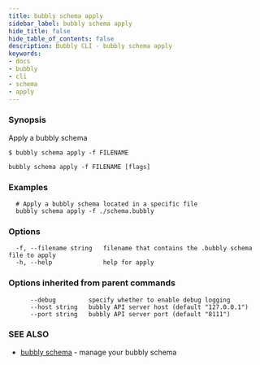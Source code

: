 ```yaml
---
title: bubbly schema apply
sidebar_label: bubbly schema apply
hide_title: false
hide_table_of_contents: false
description: Bubbly CLI - bubbly schema apply
keywords:
- docs
- bubbly
- cli
- schema
- apply
---
```


### Synopsis

Apply a bubbly schema

    $ bubbly schema apply -f FILENAME



```
bubbly schema apply -f FILENAME [flags]
```

### Examples

```
  # Apply a bubbly schema located in a specific file
  bubbly schema apply -f ./schema.bubbly
```

### Options

```
  -f, --filename string   filename that contains the .bubbly schema file to apply
  -h, --help              help for apply
```

### Options inherited from parent commands

```
      --debug         specify whether to enable debug logging
      --host string   bubbly API server host (default "127.0.0.1")
      --port string   bubbly API server port (default "8111")
```

### SEE ALSO

* [bubbly schema](../bubbly-schema)	 - manage your bubbly schema